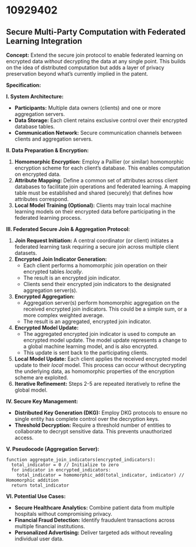 # 10929402

## Secure Multi-Party Computation with Federated Learning Integration

**Concept:** Extend the secure join protocol to enable federated learning on encrypted data *without* decrypting the data at any single point. This builds on the idea of distributed computation but adds a layer of privacy preservation beyond what’s currently implied in the patent.

**Specification:**

**I. System Architecture:**

*   **Participants:** Multiple data owners (clients) and one or more aggregation servers.
*   **Data Storage:** Each client retains exclusive control over their encrypted database tables.
*   **Communication Network:** Secure communication channels between clients and aggregation servers.

**II. Data Preparation & Encryption:**

1.  **Homomorphic Encryption:** Employ a Paillier (or similar) homomorphic encryption scheme for each client’s database. This enables computation on encrypted data.
2.  **Attribute Mapping:** Define a common set of attributes across client databases to facilitate join operations and federated learning. A mapping table must be established and shared (securely) that defines how attributes correspond.
3.  **Local Model Training (Optional):** Clients may train local machine learning models on their encrypted data before participating in the federated learning process.

**III. Federated Secure Join & Aggregation Protocol:**

1.  **Join Request Initiation:** A central coordinator (or client) initiates a federated learning task requiring a secure join across multiple client datasets.
2.  **Encrypted Join Indicator Generation:**
    *   Each client performs a homomorphic join operation on their encrypted tables *locally*.
    *   The result is an encrypted join indicator.
    *   Clients send their encrypted join indicators to the designated aggregation server(s).
3.  **Encrypted Aggregation:**
    *   Aggregation server(s) perform homomorphic aggregation on the received encrypted join indicators.  This could be a simple sum, or a more complex weighted average.
    *   The result is an aggregated, encrypted join indicator.
4.  **Encrypted Model Update:**
    *   The aggregated encrypted join indicator is used to compute an encrypted model update. The model update represents a change to a global machine learning model, and is also encrypted.
    *   This update is sent back to the participating clients.
5.  **Local Model Update:** Each client applies the received encrypted model update to their *local* model. This process can occur without decrypting the underlying data, as homomorphic properties of the encryption scheme are exploited.
6.  **Iterative Refinement:** Steps 2-5 are repeated iteratively to refine the global model.

**IV.  Secure Key Management:**

*   **Distributed Key Generation (DKG):** Employ DKG protocols to ensure no single entity has complete control over the decryption keys.
*   **Threshold Decryption:** Require a threshold number of entities to collaborate to decrypt sensitive data. This prevents unauthorized access.

**V. Pseudocode (Aggregation Server):**

```
function aggregate_join_indicators(encrypted_indicators):
  total_indicator = 0 // Initialize to zero
  for indicator in encrypted_indicators:
    total_indicator = homomorphic_add(total_indicator, indicator) // Homomorphic addition
  return total_indicator
```

**VI. Potential Use Cases:**

*   **Secure Healthcare Analytics:**  Combine patient data from multiple hospitals without compromising privacy.
*   **Financial Fraud Detection:** Identify fraudulent transactions across multiple financial institutions.
*   **Personalized Advertising:** Deliver targeted ads without revealing individual user data.